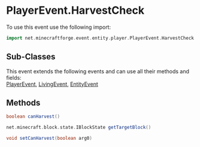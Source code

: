 # PlayerEvent.HarvestCheck

To use this event use the following import:
```groovy
import net.minecraftforge.event.entity.player.PlayerEvent.HarvestCheck
```

## Sub-Classes
This event extends the following events and can use all their methods and fields: <br>
[PlayerEvent](player_event.md), [LivingEvent](living_event.md), [EntityEvent](entity_event.md)

## Methods
```groovy
boolean canHarvest()
```

```groovy
net.minecraft.block.state.IBlockState getTargetBlock()
```

```groovy
void setCanHarvest(boolean arg0)
```

